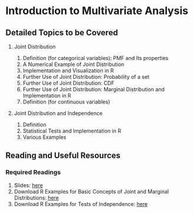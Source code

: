 # Introduction to Multivariate Analysis

## Detailed Topics to be Covered

1. Joint Distribution

    1. Definition (for categorical variables): PMF and Its properties
    2. A Numerical Example of Joint Distribution
    3. Implementation and Visualization in R
    4. Further Use of Joint Distribution: Probability of a set
    5. Further Use of Joint Distribution: CDF
    6. Further Use of Joint Distribution: Marginal Distribution and Implementation in R
    7. Definition (for continuous variables)
    
2. Joint Distribution and Independence

    1. Definition
    2. Statistical Tests and Implementation in R
    3. Various Examples
    
    
## Reading and Useful Resources

### Required Readings

1. Slides: [here](../lecture/mv01_joint_dist.pdf)
2. Download R Examples for Basic Concepts of Joint and Marginal Distributions: [here](../lecture/example/mv01_joint_dist_example01.Rmd)
2. Download R Examples for Tests of Independence: [here](../lecture/example/mv01_joint_dist_example02.Rmd)
    